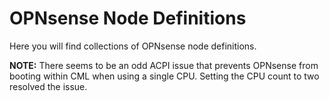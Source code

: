 # OPNsense Node Definitions

Here you will find collections of OPNsense node definitions.

**NOTE:** There seems to be an odd ACPI issue that prevents OPNsense from booting within CML when using a single CPU. Setting the CPU count to two resolved the issue.
